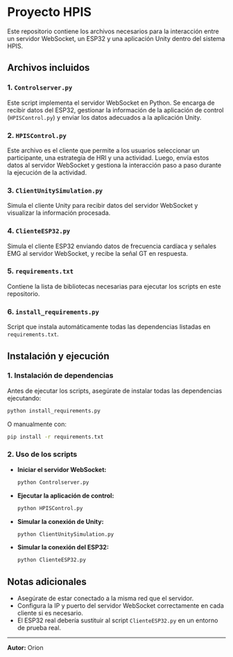 # Proyecto HPIS

Este repositorio contiene los archivos necesarios para la interacción entre un servidor WebSocket, un ESP32 y una aplicación Unity dentro del sistema HPIS.

## Archivos incluidos

### 1. `Controlserver.py`
Este script implementa el servidor WebSocket en Python. Se encarga de recibir datos del ESP32, gestionar la información de la aplicación de control (`HPISControl.py`) y enviar los datos adecuados a la aplicación Unity.

### 2. `HPISControl.py`
Este archivo es el cliente que permite a los usuarios seleccionar un participante, una estrategia de HRI y una actividad. Luego, envía estos datos al servidor WebSocket y gestiona la interacción paso a paso durante la ejecución de la actividad.

### 3. `ClientUnitySimulation.py`
Simula el cliente Unity para recibir datos del servidor WebSocket y visualizar la información procesada.

### 4. `ClienteESP32.py`
Simula el cliente ESP32 enviando datos de frecuencia cardíaca y señales EMG al servidor WebSocket, y recibe la señal GT en respuesta.

### 5. `requirements.txt`
Contiene la lista de bibliotecas necesarias para ejecutar los scripts en este repositorio.

### 6. `install_requirements.py`
Script que instala automáticamente todas las dependencias listadas en `requirements.txt`.

## Instalación y ejecución

### 1. Instalación de dependencias
Antes de ejecutar los scripts, asegúrate de instalar todas las dependencias ejecutando:

```bash
python install_requirements.py
```

O manualmente con:

```bash
pip install -r requirements.txt
```

### 2. Uso de los scripts
- **Iniciar el servidor WebSocket:**
  ```bash
  python Controlserver.py
  ```
- **Ejecutar la aplicación de control:**
  ```bash
  python HPISControl.py
  ```
- **Simular la conexión de Unity:**
  ```bash
  python ClientUnitySimulation.py
  ```
- **Simular la conexión del ESP32:**
  ```bash
  python ClienteESP32.py
  ```

## Notas adicionales
- Asegúrate de estar conectado a la misma red que el servidor.
- Configura la IP y puerto del servidor WebSocket correctamente en cada cliente si es necesario.
- El ESP32 real debería sustituir al script `ClienteESP32.py` en un entorno de prueba real.

---

**Autor:** Orion

